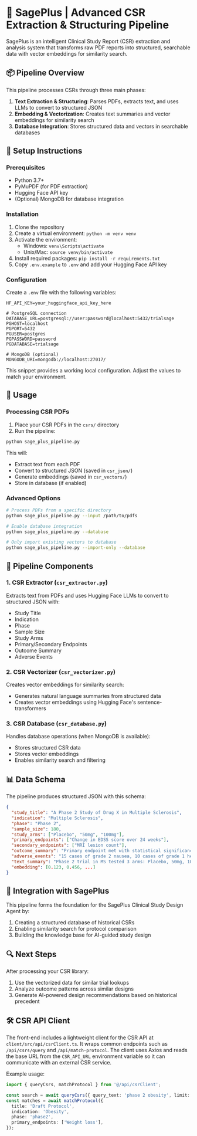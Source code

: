 # 🧠 SagePlus | Advanced CSR Extraction & Structuring Pipeline

SagePlus is an intelligent Clinical Study Report (CSR) extraction and analysis system that transforms raw PDF reports into structured, searchable data with vector embeddings for similarity search.

## 📦 Pipeline Overview

This pipeline processes CSRs through three main phases:

1. **Text Extraction & Structuring**: Parses PDFs, extracts text, and uses LLMs to convert to structured JSON
2. **Embedding & Vectorization**: Creates text summaries and vector embeddings for similarity search
3. **Database Integration**: Stores structured data and vectors in searchable databases

## 🔧 Setup Instructions

### Prerequisites

- Python 3.7+
- PyMuPDF (for PDF extraction)
- Hugging Face API key
- (Optional) MongoDB for database integration

### Installation

1. Clone the repository
2. Create a virtual environment: `python -m venv venv`
3. Activate the environment: 
   - Windows: `venv\Scripts\activate`
   - Unix/Mac: `source venv/bin/activate`
4. Install required packages: `pip install -r requirements.txt`
5. Copy `.env.example` to `.env` and add your Hugging Face API key

### Configuration

Create a `.env` file with the following variables:

```env
HF_API_KEY=your_huggingface_api_key_here

# PostgreSQL connection
DATABASE_URL=postgresql://user:password@localhost:5432/trialsage
PGHOST=localhost
PGPORT=5432
PGUSER=postgres
PGPASSWORD=password
PGDATABASE=trialsage

# MongoDB (optional)
MONGODB_URI=mongodb://localhost:27017/
```

This snippet provides a working local configuration. Adjust the values to match your environment.

## 🚀 Usage

### Processing CSR PDFs

1. Place your CSR PDFs in the `csrs/` directory
2. Run the pipeline:

```bash
python sage_plus_pipeline.py
```

This will:
- Extract text from each PDF
- Convert to structured JSON (saved in `csr_json/`)
- Generate embeddings (saved in `csr_vectors/`)
- Store in database (if enabled)

### Advanced Options

```bash
# Process PDFs from a specific directory
python sage_plus_pipeline.py --input /path/to/pdfs

# Enable database integration
python sage_plus_pipeline.py --database

# Only import existing vectors to database
python sage_plus_pipeline.py --import-only --database
```

## 🧱 Pipeline Components

### 1. CSR Extractor (`csr_extractor.py`)

Extracts text from PDFs and uses Hugging Face LLMs to convert to structured JSON with:
- Study Title
- Indication
- Phase
- Sample Size
- Study Arms
- Primary/Secondary Endpoints
- Outcome Summary
- Adverse Events

### 2. CSR Vectorizer (`csr_vectorizer.py`)

Creates vector embeddings for similarity search:
- Generates natural language summaries from structured data
- Creates vector embeddings using Hugging Face's sentence-transformers

### 3. CSR Database (`csr_database.py`)

Handles database operations (when MongoDB is available):
- Stores structured CSR data
- Stores vector embeddings
- Enables similarity search and filtering

## 📊 Data Schema

The pipeline produces structured JSON with this schema:

```json
{
  "study_title": "A Phase 2 Study of Drug X in Multiple Sclerosis",
  "indication": "Multiple Sclerosis",
  "phase": "Phase 2",
  "sample_size": 180,
  "study_arms": ["Placebo", "50mg", "100mg"],
  "primary_endpoints": ["Change in EDSS score over 24 weeks"],
  "secondary_endpoints": ["MRI lesion count"],
  "outcome_summary": "Primary endpoint met with statistical significance in 100mg group",
  "adverse_events": "15 cases of grade 2 nausea, 10 cases of grade 1 headache",
  "text_summary": "Phase 2 trial in MS tested 3 arms: Placebo, 50mg, 100mg...",
  "embedding": [0.123, 0.456, ...] 
}
```

## 🔄 Integration with SagePlus

This pipeline forms the foundation for the SagePlus Clinical Study Design Agent by:

1. Creating a structured database of historical CSRs
2. Enabling similarity search for protocol comparison
3. Building the knowledge base for AI-guided study design

## 🔍 Next Steps

After processing your CSR library:
1. Use the vectorized data for similar trial lookups
2. Analyze outcome patterns across similar designs
3. Generate AI-powered design recommendations based on historical precedent

## 🛠 CSR API Client

The front-end includes a lightweight client for the CSR API at
`client/src/api/csrClient.ts`. It wraps common endpoints such as
`/api/csrs/query` and `/api/match-protocol`. The client uses Axios and reads the
base URL from the `CSR_API_URL` environment variable so it can communicate with
an external CSR service.

Example usage:

```ts
import { queryCsrs, matchProtocol } from '@/api/csrClient';

const search = await queryCsrs({ query_text: 'phase 2 obesity', limit: 5 });
const matches = await matchProtocol({
  title: 'Draft Protocol',
  indication: 'Obesity',
  phase: 'phase2',
  primary_endpoints: ['Weight loss'],
});
```
